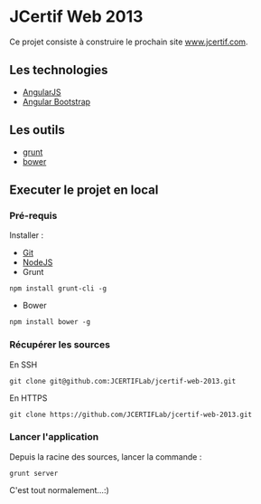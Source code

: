 JCertif Web 2013
================

Ce projet consiste à construire le prochain site www.jcertif.com.

## Les technologies

* [AngularJS](http://angularjs.org/)
* [Angular Bootstrap](http://angular-ui.github.io/bootstrap/)


## Les outils

* [grunt](http://gruntjs.com/)
* [bower](https://github.com/bower/bower)

## Executer le projet en local

### Pré-requis
Installer :
* [Git](http://git-scm.com/)
* [NodeJS](http://nodejs.org/)
* Grunt
```
npm install grunt-cli -g
```
* Bower
```
npm install bower -g
```

### Récupérer les sources
En SSH
```
git clone git@github.com:JCERTIFLab/jcertif-web-2013.git
```
En HTTPS
```
git clone https://github.com/JCERTIFLab/jcertif-web-2013.git
```

### Lancer l'application
Depuis la racine des sources, lancer la commande :
```
grunt server
```

C'est tout normalement...:)

